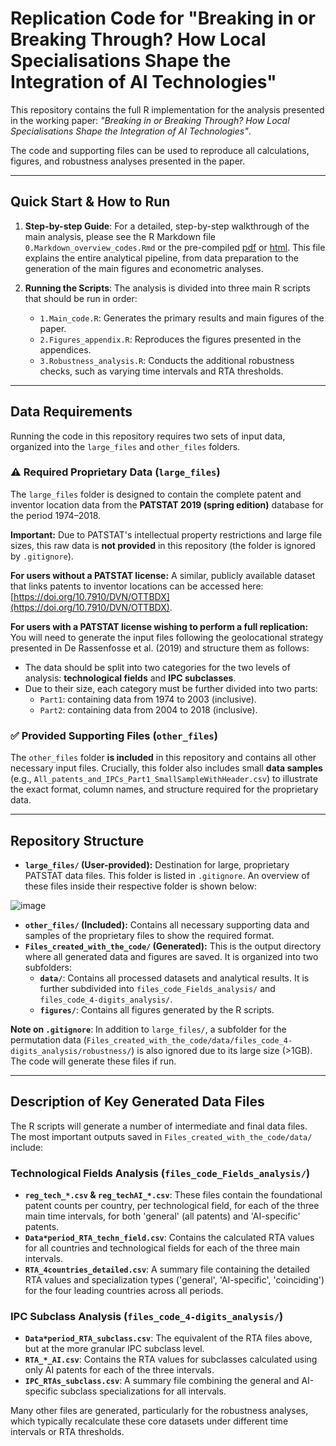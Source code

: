 # Replication Code for "Breaking in or Breaking Through? How Local Specialisations Shape the Integration of AI Technologies"

This repository contains the full R implementation for the analysis presented in the working paper: *"Breaking in or Breaking Through? How Local Specialisations Shape the Integration of AI Technologies"*.

The code and supporting files can be used to reproduce all calculations, figures, and robustness analyses presented in the paper.

---

## Quick Start & How to Run

1.  **Step-by-step Guide**: For a detailed, step-by-step walkthrough of the main analysis, please see the R Markdown file `0.Markdown_overview_codes.Rmd` or the pre-compiled [pdf](https://github.com/matheusleusin/Paper-The_Emergence_of_Artificial_Intelligence/blob/master/0.Markdown_overview_codes.pdf) or [html](https://htmlpreview.github.io/?https://github.com/matheusleusin/Paper-The_Emergence_of_Artificial_Intelligence/blob/master/0.Markdown_overview_codes.html). This file explains the entire analytical pipeline, from data preparation to the generation of the main figures and econometric analyses.

2.  **Running the Scripts**: The analysis is divided into three main R scripts that should be run in order:
    *   `1.Main_code.R`: Generates the primary results and main figures of the paper.
    *   `2.Figures_appendix.R`: Reproduces the figures presented in the appendices.
    *   `3.Robustness_analysis.R`: Conducts the additional robustness checks, such as varying time intervals and RTA thresholds.

---

## Data Requirements

Running the code in this repository requires two sets of input data, organized into the `large_files` and `other_files` folders.

### ⚠️ Required Proprietary Data (`large_files`)

The `large_files` folder is designed to contain the complete patent and inventor location data from the **PATSTAT 2019 (spring edition)** database for the period 1974–2018.

**Important:** Due to PATSTAT's intellectual property restrictions and large file sizes, this raw data is **not provided** in this repository (the folder is ignored by `.gitignore`).

**For users without a PATSTAT license:** A similar, publicly available dataset that links patents to inventor locations can be accessed here: [https://doi.org/10.7910/DVN/OTTBDX](https://doi.org/10.7910/DVN/OTTBDX).

**For users with a PATSTAT license wishing to perform a full replication:** You will need to generate the input files following the geolocational strategy presented in De Rassenfosse et al. (2019) and structure them as follows:
*   The data should be split into two categories for the two levels of analysis: **technological fields** and **IPC subclasses**.
*   Due to their size, each category must be further divided into two parts:
    *   `Part1`: containing data from 1974 to 2003 (inclusive).
    *   `Part2`: containing data from 2004 to 2018 (inclusive).

### ✅ Provided Supporting Files (`other_files`)

The `other_files` folder **is included** in this repository and contains all other necessary input files. Crucially, this folder also includes small **data samples** (e.g., `All_patents_and_IPCs_Part1_SmallSampleWithHeader.csv`) to illustrate the exact format, column names, and structure required for the proprietary data.

---

## Repository Structure

*   **`large_files/` (User-provided):** Destination for large, proprietary PATSTAT data files. This folder is listed in `.gitignore`. An overview of these files inside their respective folder is shown below:
  
![image](https://github.com/user-attachments/assets/70388ae2-e728-40f0-b586-4fbada2a2351)


*   **`other_files/` (Included):** Contains all necessary supporting data and samples of the proprietary files to show the required format.
*   **`Files_created_with_the_code/` (Generated):** This is the output directory where all generated data and figures are saved. It is organized into two subfolders:
    *   **`data/`**: Contains all processed datasets and analytical results. It is further subdivided into `files_code_Fields_analysis/` and `files_code_4-digits_analysis/`.
    *   **`figures/`**: Contains all figures generated by the R scripts.

**Note on `.gitignore`**: In addition to `large_files/`, a subfolder for the permutation data (`Files_created_with_the_code/data/files_code_4-digits_analysis/robustness/`) is also ignored due to its large size (>1GB). The code will generate these files if run.

---

## Description of Key Generated Data Files

The R scripts will generate a number of intermediate and final data files. The most important outputs saved in `Files_created_with_the_code/data/` include:

### Technological Fields Analysis (`files_code_Fields_analysis/`)

*   **`reg_tech_*.csv` & `reg_techAI_*.csv`**: These files contain the foundational patent counts per country, per technological field, for each of the three main time intervals, for both 'general' (all patents) and 'AI-specific' patents.
*   **`Data*period_RTA_techn_field.csv`**: Contains the calculated RTA values for all countries and technological fields for each of the three main intervals.
*   **`RTA_4countries_detailed.csv`**: A summary file containing the detailed RTA values and specialization types ('general', 'AI-specific', 'coinciding') for the four leading countries across all periods.

### IPC Subclass Analysis (`files_code_4-digits_analysis/`)

*   **`Data*period_RTA_subclass.csv`**: The equivalent of the RTA files above, but at the more granular IPC subclass level.
*   **`RTA_*_AI.csv`**: Contains the RTA values for subclasses calculated using only AI patents for each of the three intervals.
*   **`IPC_RTAs_subclass.csv`**: A summary file combining the general and AI-specific subclass specializations for all intervals.

Many other files are generated, particularly for the robustness analyses, which typically recalculate these core datasets under different time intervals or RTA thresholds.
